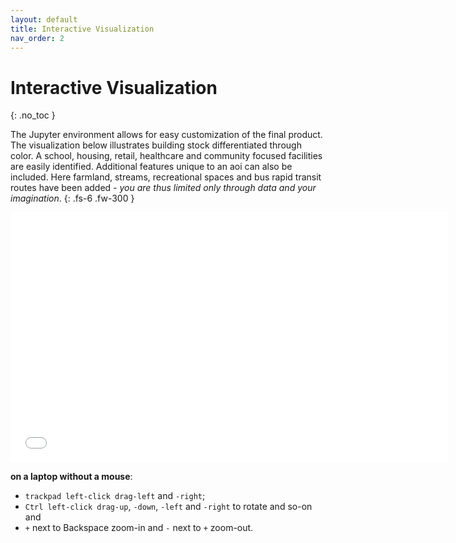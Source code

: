```yaml
---
layout: default
title: Interactive Visualization
nav_order: 2
---
```


# Interactive Visualization
{: .no_toc }


The Jupyter environment allows for easy customization of the final product. The visualization below illustrates building stock differentiated through color. A school, housing, retail, healthcare and community focused facilities are easily identified. Additional features unique to an aoi can also be included. Here farmland, streams, recreational spaces and bus rapid transit routes have been added *- you are thus limited only through data and your imagination*.
{: .fs-6 .fw-300 }


<iframe src="{{site.baseurl | prepend: site.url}}img/interactiveOnly.html" style="width: 700px; height: 400px; border: 0px"></iframe>

**on a laptop without a mouse**:

- `trackpad left-click drag-left` and `-right`;
- `Ctrl left-click drag-up`, `-down`, `-left` and `-right` to rotate and so-on and
- `+` next to Backspace zoom-in and `-` next to `+` zoom-out.

<!-- <iframe src="{{site.baseurl | prepend: site.url}}img/interactiveOnly.html"></iframe> -->

<!-- <iframe src="{{site.baseurl | prepend: site.url}}img/interactiveOnly.html"></iframe>  -->


<!-- a normal html comment -->
<!-- <iframe src="http://www.javarepl.com/embed.html" style="width: 500px; height: 130px; border: 0px"></iframe>  -->
